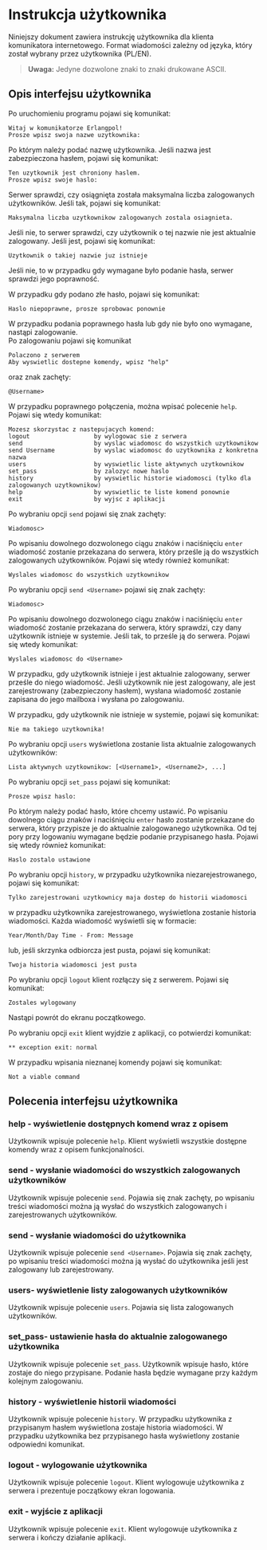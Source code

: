 
# Instrukcja użytkownika

Niniejszy dokument zawiera instrukcję użytkownika dla klienta komunikatora internetowego. Format wiadomości zależny od języka, który został wybrany przez użytkownika (PL/EN).
> **Uwaga:** Jedyne dozwolone znaki to znaki drukowane ASCII.

## Opis interfejsu użytkownika

Po uruchomieniu programu pojawi się komunikat:

```
Witaj w komunikatorze Erlangpol!
Prosze wpisz swoja nazwe uzytkownika:
``` 

Po którym należy podać nazwę użytkownika. 
Jeśli nazwa jest zabezpieczona hasłem, pojawi się komunikat:

```
Ten uzytkownik jest chroniony haslem.
Prosze wpisz swoje haslo:
```

Serwer sprawdzi, czy osiągnięta została maksymalna liczba zalogowanych użytkowników. Jeśli tak, pojawi się komunikat:

```
Maksymalna liczba uzytkownikow zalogowanych zostala osiagnieta.
```

Jeśli nie, to serwer sprawdzi, czy użytkownik o tej nazwie nie jest aktualnie zalogowany. Jeśli jest, pojawi się komunikat:

```
Uzytkownik o takiej nazwie juz istnieje
```

Jeśli nie, to w przypadku gdy wymagane było podanie hasła, serwer sprawdzi jego poprawność.

W przypadku gdy podano złe hasło, pojawi się komunikat:

```
Haslo niepoprawne, prosze sprobowac ponownie
```

W przypadku podania poprawnego hasła lub gdy nie było ono wymagane, nastąpi zalogowanie.  
Po zalogowaniu pojawi się komunikat

```
Polaczono z serwerem
Aby wyswietlic dostepne komendy, wpisz "help"
```
oraz znak zachęty:

```
@Username>
```

W przypadku poprawnego połączenia, można wpisać polecenie `help`. Pojawi się wtedy komunikat:

```
Mozesz skorzystac z nastepujacych komend:
logout                  by wylogowac sie z serwera
send                    by wyslac wiadomosc do wszystkich uzytkownikow
send Username           by wyslac wiadomosc do uzytkownika z konkretna nazwa 
users                   by wyswietlic liste aktywnych uzytkownikow
set_pass                by zalozyc nowe haslo
history                 by wyswietlic historie wiadomosci (tylko dla zalogowanych uzytkownikow)
help                    by wyswietlic te liste komend ponownie 
exit                    by wyjsc z aplikacji
```

Po wybraniu opcji `send`  pojawi się znak zachęty:

```
Wiadomosc>
```
Po wpisaniu dowolnego dozwolonego ciągu znaków i naciśnięciu `enter` wiadomość zostanie przekazana do serwera, który prześle ją do wszystkich zalogowanych użytkowników. Pojawi się wtedy również komunikat:

```
Wyslales wiadomosc do wszystkich uzytkownikow
```

Po wybraniu opcji `send <Username>`  pojawi się znak zachęty:

```
Wiadomosc>
```

Po wpisaniu dowolnego dozwolonego ciągu znaków i naciśnięciu `enter` wiadomość zostanie przekazana do serwera, który sprawdzi, czy dany użytkownik <Username> istnieje w systemie. Jeśli tak, to prześle ją do serwera. Pojawi się wtedy komunikat:

```
Wyslales wiadomosc do <Username>
```
  
W przypadku, gdy użytkownik <Username> istnieje i jest aktualnie zalogowany, serwer prześle do niego wiadomość. Jeśli użytkownik <Username> nie jest zalogowany, ale jest zarejestrowany (zabezpieczony hasłem), wysłana wiadomość zostanie zapisana do jego mailboxa i wysłana po zalogowaniu.
  
W przypadku, gdy użytkownik nie istnieje w systemie, pojawi się komunikat:
  
```
Nie ma takiego uzytkownika!
```

Po wybraniu opcji `users`  wyświetlona zostanie lista aktualnie zalogowanych użytkowników:

```
Lista aktywnych uzytkownikow: [<Username1>, <Username2>, ...]
```
  
Po wybraniu opcji `set_pass`  pojawi się komunikat:

```
Prosze wpisz haslo:
```
  
Po którym należy podać hasło, które chcemy ustawić. Po wpisaniu dowolnego ciągu znaków i naciśnięciu `enter` hasło zostanie przekazane do serwera, który przypisze je do aktualnie zalogowanego użytkownika. Od tej pory przy logowaniu wymagane będzie podanie przypisanego hasła. Pojawi się wtedy również komunikat:
  
```
Haslo zostalo ustawione
```

Po wybraniu opcji `history`, w przypadku użytkownika niezarejestrowanego, pojawi się komunikat:

```
Tylko zarejestrowani uzytkownicy maja dostep do historii wiadomosci
```

w przypadku użytkownika zarejestrowanego, wyświetlona zostanie historia wiadomości. Każda wiadomość wyświetli się w formacie:

```
Year/Month/Day Time - From: Message
```

lub, jeśli skrzynka odbiorcza jest pusta, pojawi się komunikat:

```
Twoja historia wiadomosci jest pusta
```

Po wybraniu opcji `logout` klient rozłączy się z serwerem. Pojawi się komunikat:

```
Zostales wylogowany
```

Nastąpi powrót do ekranu początkowego.  
  
Po wybraniu opcji `exit` klient wyjdzie z aplikacji, co potwierdzi komunikat:

```
** exception exit: normal   
```    

W przypadku wpisania nieznanej komendy pojawi się komunikat:

```
Not a viable command
```

## Polecenia interfejsu użytkownika

### help - wyświetlenie dostępnych komend wraz z opisem
Użytkownik wpisuje polecenie `help`. Klient wyświetli wszystkie dostępne komendy wraz z opisem funkcjonalności.

### send - wysłanie wiadomości do wszystkich zalogowanych użytkowników

Użytkownik wpisuje polecenie `send`. Pojawia się znak zachęty, po wpisaniu treści wiadomości można ją wysłać do wszystkich zalogowanych i zarejestrowanych użytkowników.
  
### send <Username>- wysłanie wiadomości do użytkownika <Username>

Użytkownik wpisuje polecenie `send <Username>`. Pojawia się znak zachęty, po wpisaniu treści wiadomości można ją wysłać do użytkownika <Username> jeśli jest zalogowany lub zarejestrowany.
  
### users- wyświetlenie listy zalogowanych użytkowników

Użytkownik wpisuje polecenie `users`. Pojawia się lista zalogowanych użytkowników.
  
### set_pass- ustawienie hasła do aktualnie zalogowanego użytkownika

Użytkownik wpisuje polecenie `set_pass`. Użytkownik wpisuje hasło, które zostaje do niego przypisane. Podanie hasła będzie wymagane przy każdym kolejnym zalogowaniu.

### history - wyświetlenie historii wiadomości

Użytkownik wpisuje polecenie `history`. W przypadku użytkownika z przypisanym hasłem wyświetlona zostaje historia wiadomości. W przypadku 
użytkownika bez przypisanego hasła wyświetlony zostanie odpowiedni komunikat.

### logout - wylogowanie użytkownika

Użytkownik wpisuje polecenie `logout`. Klient wylogowuje użytkownika z serwera i prezentuje początkowy ekran logowania.

### exit - wyjście z aplikacji

Użytkownik wpisuje polecenie `exit`. Klient wylogowuje użytkownika z serwera i kończy działanie aplikacji.



